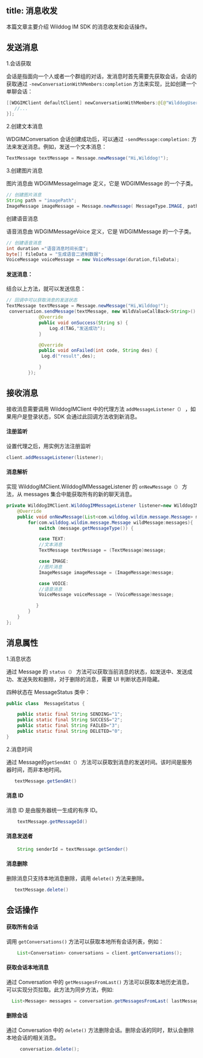 title: 消息收发
---

本篇文章主要介绍 Wilddog IM SDK 的消息收发和会话操作。


## 发送消息

1.会话获取

会话是指面向一个人或者一个群组的对话，发消息时首先需要先获取会话，会话的获取通过 `-newConversationWithMembers:completion` 方法来实现，比如创建一个单聊会话：

```java
[[WDGIMClient defaultClient] newConversationWithMembers:@[@"WilddogUserId"] completion:^(WDGIMConversation * _Nullable conversation, NSError *__autoreleasing  _Nullable * _Nullable error) {
   //...
}];

```

2.创建文本消息

WDGIMConversation 会话创建成功后，可以通过 `-sendMessage:completion:` 方法来发送消息。例如，发送一个文本消息：

```java
TextMessage textMessage = Message.newMessage("Hi,Wilddog!");
```

3.创建图片消息

图片消息由 WDGIMMessageImage 定义，它是 WDGIMMessage 的一个子类。
 
```java
// 创建图片消息
String path = "imagePath";
ImageMessage imageMessage = Message.newMessage( MessageType.IMAGE, path);
```

 创建语音消息

语音消息由 WDGIMMessageVoice 定义，它是 WDGIMMessage 的一个子类。
 
```java
// 创建语音消息
int duration ="语音消息时间长度";
byte[] fileData = "生成语音二进制数据";
VoiceMessage voiceMessage = new VoiceMessage(duration,fileData);
```

#### 发送消息：

结合以上方法，就可以发送信息：

```java
// 回调中可以获取消息的发送状态
TextMessage textMessage = Message.newMessage("Hi,Wilddog!");
 conversation.sendMessage(textMessage, new WildValueCallBack<String>() {
            @Override
            public void onSuccess(String s) {
                Log.d(TAG,"发送成功");
            }

            @Override
            public void onFailed(int code, String des) {
             Log.d("result",des);

            }
        });

```

## 接收消息

接收消息需要调用 WilddogIMClient 中的代理方法 `addMessageListener（）` ，如果用户是登录状态，SDK 会通过此回调方法收到新消息。

#### 注册监听

设置代理之后，用实例方法注册监听

```java 
client.addMessageListener(listener);
```
	
#### 消息解析

实现 WilddogIMClient.WilddogIMMessageListener  的 `onNewMessage（）` 方法，从 messages 集合中能获取所有的新的聊天消息。

```java
private WilddogIMClient.WilddogIMMessageListener listener=new WilddogIMClient.WilddogIMMessageListener() {
    @Override
    public void onNewMessage(List<com.wilddog.wildim.message.Message> messages) {
        for(com.wilddog.wildim.message.Message wildMessage:messages){
            switch (message.getMessageType()) {

            case TEXT:
            //文本消息
            TextMessage textMessage = (TextMessage)message;

            case IMAGE:
            //图片消息
            ImageMessage imageMessage = (ImageMessage)message;

            case VOICE:
            //语音消息
            VoiceMessage voiceMessage = (VoiceMessage)message;

           }
        }
    }
};
```

## 消息属性

1.消息状态

通过 Message 的 `status（）` 方法可以获取当前消息的状态，如发送中、发送成功、发送失败和删除，对于删除的消息，需要 UI 判断状态并隐藏。

四种状态在 MessageStatus 类中：

```java
public class  MessageStatus {

    public static final String SENDING="1";
    public static final String SUCCESS="2";
    public static final String FAILED="3";
    public static final String DELETED="0";
}

```

2.消息时间

通过 Message的`getSendAt（）` 方法可以获取到消息的发送时间。该时间是服务器时间，而非本地时间。

```java
   textMessage.getSendAt()
```

#### 消息 ID

消息 ID 是由服务器统一生成的有序 ID。
```java
	textMessage.getMessageId()
```
	
#### 消息发送者
```java
	String senderId = textMessage.getSender()
```	
#### 消息删除

删除消息只支持本地消息删除，调用 `delete()` 方法来删除。

```java
   textMessage.delete()
```

##  会话操作

#### 获取所有会话

调用 `getConversations()` 方法可以获取本地所有会话列表，例如：
```java
	List<Conversation> conversations = client.getConversations();
```	
#### 获取会话本地消息

通过 Conversation 中的 `getMessagesFromLast()` 方法可以获取本地历史消息，可以实现分页拉取。此方法为同步方法，例如:
```java
  List<Message> messages = conversation.getMessagesFromLast( lastMessage,20)
```	
#### 删除会话

通过 Conversation 中的 `delete()` 方法删除会话。删除会话的同时，默认会删除本地会话的相关消息。
```java
	 conversation.delete();
```
 
 